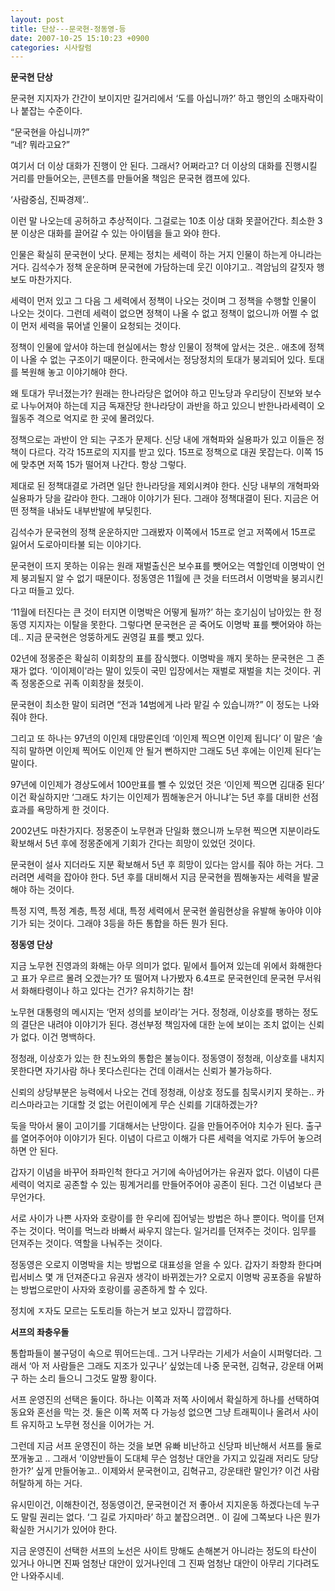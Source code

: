 ```yaml
---
layout: post
title: 단상---문국현-정동영-등
date: 2007-10-25 15:10:23 +0900
categories: 시사칼럼
---
```

**문국현 단상**

문국현 지지자가 간간이 보이지만 길거리에서 ‘도를 아십니까?’ 하고 행인의 소매자락이나 붙잡는 수준이다. 

“문국현을 아십니까?”  
“네? 뭐라고요?” 

여기서 더 이상 대화가 진행이 안 된다. 그래서? 어쩌라고? 더 이상의 대화를 진행시킬 거리를 만들어오는, 콘텐츠를 만들어올 책임은 문국현 캠프에 있다. 

‘사람중심, 진짜경제’.. 

이런 말 나오는데 공허하고 추상적이다. 그걸로는 10초 이상 대화 못끌어간다. 최소한 3분 이상은 대화를 끌어갈 수 있는 아이템을 들고 와야 한다. 

인물은 확실히 문국현이 낫다. 문제는 정치는 세력이 하는 거지 인물이 하는게 아니라는 거다. 김석수가 정책 운운하며 문국현에 가담하는데 웃긴 이야기고.. 격암님의 갈짓자 행보도 마찬가지다. 

세력이 먼저 있고 그 다음 그 세력에서 정책이 나오는 것이며 그 정책을 수행할 인물이 나오는 것이다. 그런데 세력이 없으면 정책이 나올 수 없고 정책이 없으니까 어쩔 수 없이 먼저 세력을 묶어낼 인물이 요청되는 것이다. 

정책이 인물에 앞서야 하는데 현실에서는 항상 인물이 정책에 앞서는 것은.. 애초에 정책이 나올 수 없는 구조이기 때문이다. 한국에서는 정당정치의 토대가 붕괴되어 있다. 토대를 복원해 놓고 이야기해야 한다. 

왜 토대가 무너졌는가? 원래는 한나라당은 없어야 하고 민노당과 우리당이 진보와 보수로 나누어져야 하는데 지금 독재잔당 한나라당이 과반을 하고 있으니 반한나라세력이 오월동주 격으로 억지로 한 곳에 몰려있다. 

정책으로는 과반이 안 되는 구조가 문제다. 신당 내에 개혁파와 실용파가 있고 이들은 정책이 다르다. 각각 15프로의 지지를 받고 있다. 15프로 정책으로 대권 못잡는다. 이쪽 15에 맞추면 저쪽 15가 떨어져 나간다. 항상 그렇다. 

제대로 된 정책대결로 가려면 일단 한나라당을 제외시켜야 한다. 신당 내부의 개혁파와 실용파가 당을 갈라야 한다. 그래야 이야기가 된다. 그래야 정책대결이 된다. 지금은 어떤 정책을 내놔도 내부반발에 부딪힌다.

김석수가 문국현의 정책 운운하지만 그래봤자 이쪽에서 15프로 얻고 저쪽에서 15프로 잃어서 도로아미타불 되는 이야기다. 

문국현이 뜨지 못하는 이유는 원래 재벌출신은 보수표를 뺏어오는 역할인데 이명박이 언제 붕괴될지 알 수 없기 때문이다. 정동영은 11월에 큰 것을 터뜨려서 이명박을 붕괴시킨다고 떠들고 있다. 

‘11월에 터진다는 큰 것이 터지면 이명박은 어떻게 될까?’ 하는 호기심이 남아있는 한 정동영 지지자는 이탈을 못한다. 그렇다면 문국현은 곧 죽어도 이명박 표를 뺏어와야 하는데.. 지금 문국현은 엉뚱하게도 권영길 표를 뺏고 있다.

02년에 정몽준은 확실히 이회창의 표를 잠식했다. 이명박을 깨지 못하는 문국현은 그 존재가 없다. ‘이이제이’라는 말이 있듯이 국민 입장에서는 재벌로 재벌을 치는 것이다. 귀족 정몽준으로 귀족 이회창을 쳤듯이. 

문국현이 최소한 말이 되려면 “전과 14범에게 나라 맡길 수 있습니까?” 이 정도는 나와줘야 한다. 

그리고 또 하나는 97년의 이인제 대망론인데 ‘이인제 찍으면 이인제 됩니다’ 이 말은 ‘솔직히 말하면 이인제 찍어도 이인제 안 될거 뻔하지만 그래도 5년 후에는 이인제 된다’는 말이다. 

97년에 이인제가 경상도에서 100만표를 뺄 수 있었던 것은 ‘이인제 찍으면 김대중 된다’ 이건 확실하지만 ‘그래도 차기는 이인제가 찜해놓은거 아니냐’는 5년 후를 대비한 선점효과를 욕망하게 한 것이다. 

2002년도 마찬가지다. 정몽준이 노무현과 단일화 했으니까 노무현 찍으면 지분이라도 확보해서 5년 후에 정몽준에게 기회가 간다는 희망이 있었던 것이다. 

문국현이 설사 지더라도 지분 확보해서 5년 후 희망이 있다는 암시를 줘야 하는 거다. 그러려면 세력을 잡아야 한다. 5년 후를 대비해서 지금 문국현을 찜해놓자는 세력을 발굴해야 하는 것이다. 

특정 지역, 특정 계층, 특정 세대, 특정 세력에서 문국현 쏠림현상을 유발해 놓아야 이야기가 되는 것이다. 그래야 3등을 하든 통합을 하든 뭔가 된다. 



**정동영 단상**

지금 노무현 진영과의 화해는 아무 의미가 없다. 밑에서 틀어져 있는데 위에서 화해한다고 표가 우르르 몰려 오겠는가? 또 떨어져 나가봤자 6.4프로 문국현인데 문국현 무서워서 화해타령이나 하고 있다는 건가? 유치하기는 참!

노무현 대통령의 메시지는 ‘먼저 성의를 보이라’는 거다. 정청래, 이상호를 팽하는 정도의 결단은 내려야 이야기가 된다. 경선부정 책임자에 대한 눈에 보이는 조치 없이는 신뢰가 없다. 이건 명백하다. 

정청래, 이상호가 있는 한 친노와의 통합은 불능이다. 정동영이 정청래, 이상호를 내치지 못한다면 자기사람 하나 못다스린다는 건데 이래서는 신뢰가 불가능하다.

신뢰의 상당부분은 능력에서 나오는 건데 정청래, 이상호 정도를 침묵시키지 못하는.. 카리스마라고는 기대할 것 없는 어린이에게 무슨 신뢰를 기대하겠는가? 

둑을 막아서 물이 고이기를 기대해서는 난망이다. 길을 만들어주어야 치수가 된다. 출구를 열어주어야 이야기가 된다. 이념이 다르고 이해가 다른 세력을 억지로 가두어 놓으려 하면 안 된다. 

갑자기 이념을 바꾸어 좌파인척 한다고 거기에 속아넘어가는 유권자 없다. 이념이 다른 세력이 억지로 공존할 수 있는 핑계거리를 만들어주어야 공존이 된다. 그건 이념보다 큰 무언가다. 

서로 사이가 나쁜 사자와 호랑이를 한 우리에 집어넣는 방법은 하나 뿐이다. 먹이를 던져주는 것이다. 먹이를 먹느라 바빠서 싸우지 않는다. 일거리를 던져주는 것이다. 임무를 던져주는 것이다. 역할을 나눠주는 것이다. 

정동영은 오로지 이명박을 치는 방법으로 대표성을 얻을 수 있다. 갑자기 좌향좌 한다며 립서비스 몇 개 던져준다고 유권자 생각이 바뀌겠는가? 오로지 이명박 공포증을 유발하는 방법으로만이 사자와 호랑이를 공존하게 할 수 있다. 

정치에 ㅈ자도 모르는 도토리들 하는거 보고 있자니 깝깝하다. 



**서프의 좌충우돌**

통합파들이 불구덩이 속으로 뛰어드는데.. 그거 나무라는 기세가 서슬이 시퍼렇더라. 그래서 ‘아 저 사람들은 그래도 지조가 있구나’ 싶었는데 나중 문국현, 김혁규, 강운태 어쩌구 하는 소리 들으니 그것도 말짱 황이다. 

서프 운영진의 선택은 둘이다. 하나는 이쪽과 저쪽 사이에서 확실하게 하나를 선택하여 동요와 혼선을 막는 것. 둘은 이쪽 저쪽 다 가능성 없으면 그냥 트래픽이나 올려서 사이트 유지하고 노무현 정신을 이어가는 거. 

그런데 지금 서프 운영진이 하는 것을 보면 유빠 비난하고 신당파 비난해서 서프를 둘로 쪼개놓고 .. 그래서 ‘이양반들이 도대체 무슨 엄청난 대안을 가지고 있길래 저리도 당당한가?’ 싶게 만들어놓고.. 이제와서 문국현이고, 김혁규고, 강운태란 말인가? 이건 사람 허탈하게 하는 거다. 

유시민이건, 이해찬이건, 정동영이건, 문국현이건 저 좋아서 지지운동 하겠다는데 누구도 말릴 권리는 없다. ‘그 길로 가지마라’ 하고 붙잡으려면.. 이 길에 그쪽보다 나은 뭔가 확실한 거시기가 있어야 한다. 

지금 운영진이 선택한 서프의 노선은 사이트 망해도 손해본거 아니라는 정도의 타산이 있거나 아니면 진짜 엄청난 대안이 있거나인데 그 진짜 엄청난 대안이 아무리 기다려도 안 나와주시네.